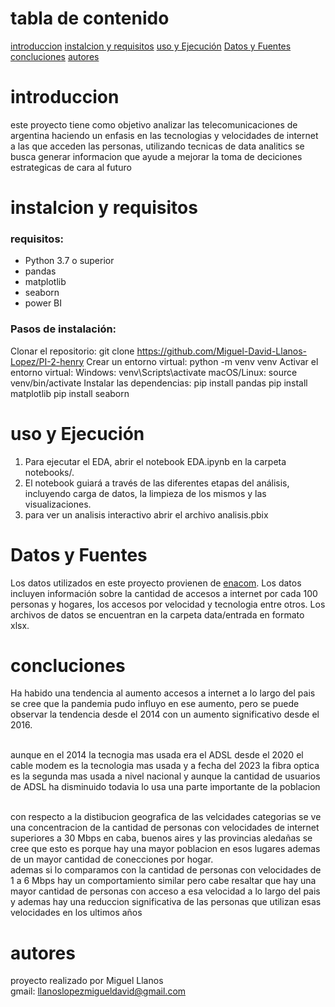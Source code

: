 # tabla de contenido
[introduccion](#introduccion)
[instalcion y requisitos](#instalcion-y-requisitos)
[uso y Ejecución](#uso-y-ejecución)
[Datos y Fuentes](#Datos-y-Fuentes)
[concluciones](#concluciones)
[autores]()

# introduccion

este proyecto tiene como objetivo analizar las telecomunicaciones de argentina haciendo un enfasis en las tecnologias y velocidades de internet a las que acceden las personas, utilizando tecnicas de data analitics se busca generar informacion que ayude a mejorar la toma de deciciones estrategicas de cara al futuro

# instalcion y requisitos

### requisitos:
- Python 3.7 o superior
- pandas
- matplotlib
- seaborn
- power BI

### Pasos de instalación:

Clonar el repositorio: git clone https://github.com/Miguel-David-Llanos-Lopez/PI-2-henry
Crear un entorno virtual: python -m venv venv
Activar el entorno virtual:
Windows: venv\Scripts\activate
macOS/Linux: source venv/bin/activate
Instalar las dependencias:
pip install pandas
pip install matplotlib
pip install seaborn

# uso y Ejecución
1) Para ejecutar el EDA, abrir el notebook EDA.ipynb en la carpeta notebooks/.
2) El notebook guiará a través de las diferentes etapas del análisis, incluyendo carga de datos, la limpieza de los mismos y las visualizaciones.
3) para ver un analisis interactivo abrir el archivo analisis.pbix

# Datos y Fuentes
Los datos utilizados en este proyecto provienen de [enacom](https://view.officeapps.live.com/op/view.aspx?src=https%3A%2F%2Findicadores.enacom.gob.ar%2FFiles%2FDatos_Abiertos%2FInternet.xlsx&wdOrigin=BROWSELINK). Los datos incluyen información sobre la cantidad de accesos a internet por cada 100 personas y hogares, los accesos por velocidad y tecnologia entre otros. Los archivos de datos se encuentran en la carpeta data/entrada en formato xlsx.

# concluciones

Ha habido una tendencia al aumento accesos a internet a lo largo del pais se cree que la pandemia pudo influyo en ese aumento, pero se puede observar la tendencia desde el 2014 con un aumento significativo desde el 2016. <br> <br>

aunque en el 2014 la tecnogia mas usada era el ADSL desde el 2020 el cable modem es la tecnologia mas usada y a fecha del 2023 la fibra optica es la segunda mas usada a nivel nacional y aunque la cantidad de usuarios de ADSL ha disminuido todavia lo usa una parte importante de la poblacion <br> <br>

con respecto a la distibucion geografica de las velcidades categorias se ve una concentracion de la cantidad de personas con velocidades de internet superiores a 30 Mbps en caba, buenos aires y las provincias aledañas se cree que esto es porque hay una mayor poblacion en esos lugares ademas de un mayor cantidad de conecciones por hogar. <br>
ademas si lo comparamos con la cantidad de personas con velocidades de 1 a 6 Mbps hay un comportamiento similar pero cabe resaltar que hay una mayor cantidad de personas con acceso a esa velocidad a lo largo del pais y ademas hay una reduccion significativa de las personas que utilizan esas velocidades en los ultimos años

# autores

proyecto realizado por Miguel Llanos <br>
gmail: llanoslopezmigueldavid@gmail.com